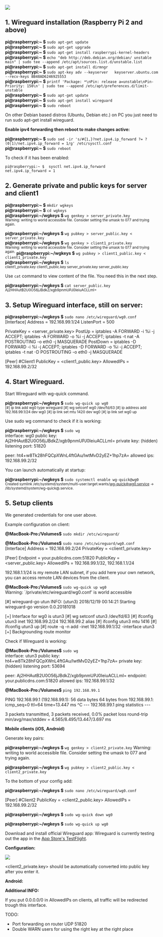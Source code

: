 
![](https://lh5.googleusercontent.com/o7TqWF6oMhFjabUwG0Z4eu0zpQVcfdE_17pOfh_r-E5DUMlFOSd4M2UnPtyVfEgXrq5ZpolauPsH0c-eS04zOvmC1oGBXBfI2BZWQCWqArVlZscg-_pyg8scj8BEDNe2ZOgKW_75)


## 1. Wireguard installation (Raspberry Pi 2 and above)

**pi@raspberrypi:~ $**  `sudo apt-get update`  
**pi@raspberrypi:~ $**  `sudo apt-get upgrade`  
**pi@raspberrypi:~ $**  `sudo apt-get install raspberrypi-kernel-headers`  
**pi@raspberrypi:~ $**  `echo "deb http://deb.debian.org/debian/ unstable main" | sudo tee --append /etc/apt/sources.list.d/unstable.list`  
**pi@raspberrypi:~ $**  `sudo apt-get install dirmngr`  
**pi@raspberrypi:~ $**  `sudo apt-key adv --keyserver   keyserver.ubuntu.com --recv-keys 8B48AD6246925553`  
**pi@raspberrypi:~ $**  `printf 'Package: *\nPin: release a=unstable\nPin-Priority: 150\n' | sudo tee --append /etc/apt/preferences.d/limit-unstable`  
**pi@raspberrypi:~ $** `sudo apt-get update`  
**pi@raspberrypi:~ $**  `sudo apt-get install wireguard`  
**pi@raspberrypi:~ $**  `sudo reboot`  

On other Debian based distros (Ubuntu, Debian etc.) on PC you just need to run sudo apt-get install wireguard.

**Enable ipv4 forwarding then reboot to make changes active:**

**pi@raspberrypi:~ $**  `sudo sed -ir 's/#{1,}?net.ipv4.ip_forward ?= ?(0|1)/net.ipv4.ip_forward = 1/g' /etc/sysctl.conf`  
**pi@raspberrypi:~ $** `sudo reboot`  

To check if it has been enabled:

```console
pi@raspberrypi:~ $  sysctl net.ipv4.ip_forward 
net.ipv4.ip_forward = 1
```
  

## 2. Generate private and public keys for server and client1

  

**pi@raspberrypi:~ $**  `mkdir wgkeys`  
**pi@raspberrypi:~ $** `cd wgkeys`  
**pi@raspberrypi:~/wgkeys $** `wg genkey > server_private.key`    
<sup>Warning: writing to world accessible file.
Consider setting the umask to 077 and trying again.</sup>

**pi@raspberrypi:~/wgkeys $**  `wg pubkey > server_public.key < server_private.key`  
**pi@raspberrypi:~/wgkeys $**  `wg genkey > client1_private.key`  
<sup>Warning: writing to world accessible file.
Consider setting the umask to 077 and trying again.</sup>
**pi@raspberrypi:~/wgkeys $** `wg pubkey > client1_public.key < client1_private.key`  
**pi@raspberrypi:~/wgkeys $**  `ls`  
<sup>client1_private.key client1_public.key server_private.key server_public.key</sup>

Use `cat` command  to view content of the file. You need this in the next step.

**pi@raspberrypi:~/wgkeys $**  `cat server_public.key`  
<sup>Aj2HHAutB2U0O56jJBdkZ/xgb9pnmUPJ0IeiuACLLmI=</sup>

## 3. Setup Wireguard interface, still on server:

**pi@raspberrypi:~/wgkeys $**  `sudo nano /etc/wireguard/wg0.conf`    
[Interface]
Address = 192.168.99.1/24
ListenPort = 500

PrivateKey = <server_private.key>
PostUp = iptables -A FORWARD -i %i -j ACCEPT; iptables -A FORWARD -o %i -j ACCEPT; iptables -t nat -A POSTROUTING -o eth0 -j MASQUERADE
PostDown = iptables -D FORWARD -i %i -j ACCEPT; iptables -D FORWARD -o %i -j ACCEPT; iptables -t nat -D POSTROUTING -o eth0 -j MASQUERADE

[Peer]
#Client1
PublicKey = <client1_public.key>
AllowedIPs = 192.168.99.2/32


## 4. Start Wireguard.

Start Wireguard with wg-quick command.

**pi@raspberrypi:~/wgkeys $** `sudo wg-quick up wg0`  
<sup>[#] ip link add wg0 type wireguard
[#] wg setconf wg0 /dev/fd/63
[#] ip address add 192.168.99.1/24 dev wg0
[#] ip link set mtu 1420 dev wg0
[#] ip link set wg0 up</sup>

Use sudo wg command to check if it is working:

**pi@raspberrypi:~/wgkeys $**  `sudo wg`  
interface: wg0
public key: Aj2HHAutB2U0O56jJBdkZ/xgb9pnmUPJ0IeiuACLLmI=
private key: (hidden)
listening port: 51820

peer: ht4+w8Tk28hFQCpXWnL4ftGAu/IwtMvD2yEZ+1hp7zA=
allowed ips: 192.168.99.2/32

You can launch automatically at startup:

**pi@raspberrypi:~/wgkeys $** `sudo systemctl enable wg-quick@wg0`  
<sup>Created symlink /etc/systemd/system/multi-user.target.wants/wg-quick@wg0.service → /lib/systemd/system/wg-quick@.service.</sup>

## 5. Setup clients

We generated credentials for one user above.

Example configuration on client:

**@MacBook-Pro:/Volumes$** `sudo mkdir /etc/wireguard/`  

**@MacBook-Pro:/Volumes$**  `sudo nano /etc/wireguard/wg0.conf`  
[Interface]
Address = 192.168.99.2/24
PrivateKey = <client1_private.key>

[Peer]
Endpoint = your.publicdns.com:51820
PublicKey = <server_public.key>
AllowedIPs = 192.168.99.1/32, 192.168.1.1/24


192.168.1.1/24 is my remote LAN subnet, if you add here your own network, you can access remote LAN devices from the client.

**@MacBook-Pro:/Volumes$** `sudo wg-quick up wg0`  
Warning: `/private/etc/wireguard/wg0.conf' is world accessible

[#] wireguard-go utun
INFO: (utun3) 2018/12/19 00:14:21 Starting wireguard-go version 0.0.20181018

[+] Interface for wg0 is utun3
[#] wg setconf utun3 /dev/fd/63
[#] ifconfig utun3 inet 192.168.99.2/24 192.168.99.2 alias
[#] ifconfig utun3 mtu 1416
[#] ifconfig utun3 up
[#] route -q -n add -inet 192.168.99.1/32 -interface utun3
[+] Backgrounding route monitor

Check if Wireguard is working:

**@MacBook-Pro:/Volumes$** `sudo wg`  
interface: utun3
public key: ht4+w8Tk28hFQCpXWnL4ftGAu/IwtMvD2yEZ+1hp7zA=
private key: (hidden)
listening port: 53694

peer: Aj2HHAutB2U0O56jJBdkZ/xgb9pnmUPJ0IeiuACLLmI=
endpoint: your.publicdns.com:51820
allowed ips: 192.168.99.1/32

**@MacBook-Pro:/Volumes$**  `ping 192.168.99.1`

PING 192.168.99.1 (192.168.99.1): 56 data bytes
64 bytes from 192.168.99.1: icmp_seq=0 ttl=64 time=13.447 ms
^C
--- 192.168.99.1 ping statistics ---

3 packets transmitted, 3 packets received, 0.0% packet loss
round-trip min/avg/max/stddev = 4.565/8.495/13.447/3.697 ms


**Mobile clients (iOS, Android)**

Generate key pairs:

**pi@raspberrypi:~/wgkeys $** `wg genkey > client2_private.key`
Warning: writing to world accessible file.
Consider setting the umask to 077 and trying again.

**pi@raspberrypi:~/wgkeys $**  `wg pubkey > client2_public.key < client2_private.key`

To the bottom of your config add:

**pi@raspberrypi:~/wgkeys $**  `sudo nano /etc/wireguard/wg0.conf`

[Peer]
#Client2
PublicKey = <client2_public.key>
AllowedIPs = 192.168.99.2/32

**pi@raspberrypi:~/wgkeys $** `sudo wg-quick down wg0`

**pi@raspberrypi:~/wgkeys $** `sudo wg-quick up wg0`


Download and install official Wireguard app: Wireguard is currently testing out the app in the [App Store's TestFlight](https://testflight.apple.com/join/63I19SDT).

**Configuration:**

  

![](https://lh6.googleusercontent.com/x_TfFpJhLmxfaE7OddR47b8wJhFQz8WyCpmVB78gTH0mvXeNi9PVrXRmwRN2GkoS-sEPoHrmFsXhPFOOP9b15-tSDyXKCpOhqk16A-5CmEp1piy1b6DgpTaI9yu6cZOCTtyPle4l)

<client2_private.key> should be automatically converted into public key after you enter it.

**Android:**

  

**Additional INFO:**

If you put 0.0.0.0/0 in AllowedIPs on clients, all traffic will be redirected trough this interface.

  

TODO:

-   Port forwarding on router UDP 51820    
-   Double WARN users for using the right key at the right place
